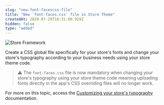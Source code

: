```yaml
---
slug: "new-font-facescss-file"
title: "New `font-faces.css` file in Store Theme"
createdAt: 2020-07-29T16:31:00.929Z
hidden: false
type: "added"
---
```


![Store Framework](https://cdn.jsdelivr.net/gh/vtexdocs/dev-portal-content@main/images/new-font-facescss-file-0.png)

Create a CSS global file specifically for your store's fonts and change your store's typography according to your business needs using your store theme code.

> ⚠️ The `font-faces.css` file is now mandatory when changing your store's typography using your store theme code meaning uploading fonts directly in the app's CSS overriding files will no longer work.

For more on this topic, access the [Customizing your store's typography](https://developers.vtex.com/docs/guides/vtex-io-documentation-customizing-your-stores-typography/) documentation.
